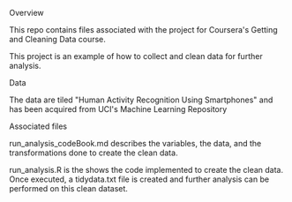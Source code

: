Overview

This repo contains files associated with the project for Coursera's Getting and Cleaning Data course. 

This project is an example of how to collect and clean data for further analysis.

Data

The data are tiled "Human Activity Recognition Using Smartphones" and has been acquired from UCI's Machine Learning Repository

Associated files

run_analysis_codeBook.md describes the variables, the data, and the transformations done to create the clean data.

run_analysis.R is the shows the code implemented to create the clean data.
Once executed, a tidydata.txt file is created and further analysis can be performed on this clean dataset.